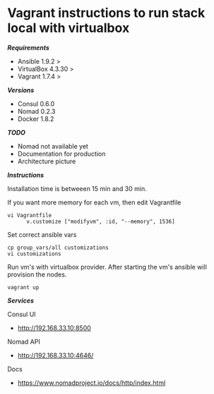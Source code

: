 # Vagrant instructions to run stack local with virtualbox

***Requirements***

- Ansible 1.9.2 >
- VirtualBox 4.3.30 >
- Vagrant 1.7.4 >

***Versions***

- Consul 0.6.0
- Nomad 0.2.3
- Docker 1.8.2

***TODO***

- Nomad not available yet
- Documentation for production 
- Architecture picture

***Instructions***

Installation time is betweeen 15 min and 30 min.

If you want more memory for each vm, then edit Vagrantfile

```
vi Vagrantfile
      v.customize ["modifyvm", :id, "--memory", 1536]
```

Set correct ansible vars

```
cp group_vars/all customizations
vi customizations
```

Run vm's with virtualbox provider. After starting the vm's ansible will provision the nodes.

```
vagrant up 
```

***Services***

Consul UI

* http://192.168.33.10:8500

Nomad API

* http://192.168.33.10:4646/

Docs
* https://www.nomadproject.io/docs/http/index.html

